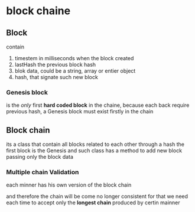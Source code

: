 # block chaine

## Block

contain

1. timestem in milliseconds when the block created
2. lastHash the previous block hash
3. blok data, could be a string, array or entier object
4. hash, that signate such new block

### Genesis block

is the _only_ first **hard coded block** in the chaine,
because each back require previous hash, a Genesis block must exist firstly in the chain

## Block chain

its a class that contain all blocks related to each other through a hash
the first block is the Genesis and
such class has a method to add new block passing only the block data

### Multiple chain Validation

each minner has his own version of the block chain

and therefore the chain will be come no longer consistent
for that we need each time to accept only the **longest chain** produced by certin mainner
